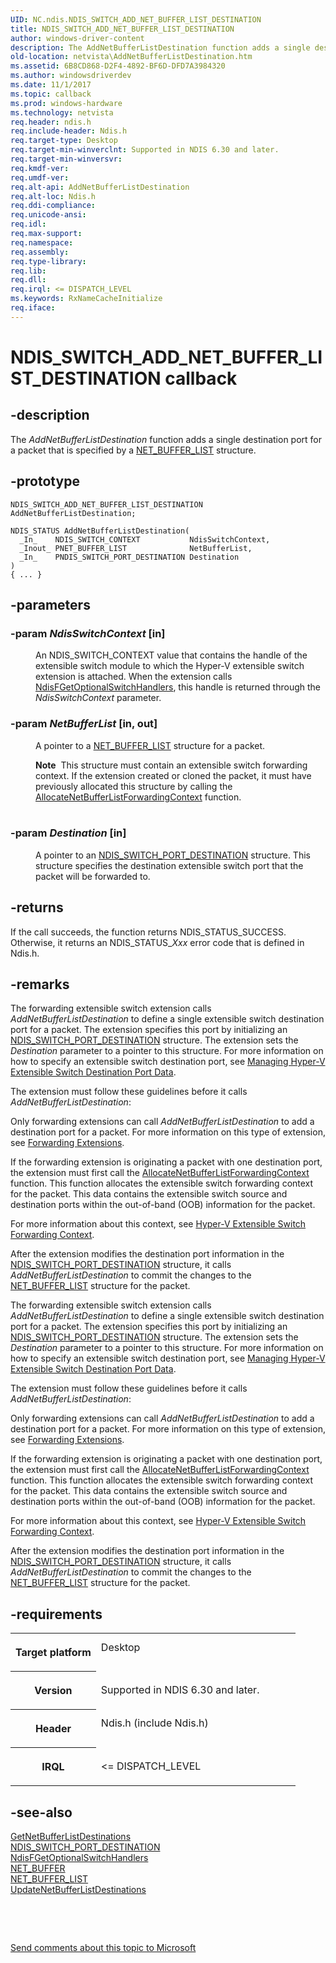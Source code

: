 ```yaml
---
UID: NC.ndis.NDIS_SWITCH_ADD_NET_BUFFER_LIST_DESTINATION
title: NDIS_SWITCH_ADD_NET_BUFFER_LIST_DESTINATION
author: windows-driver-content
description: The AddNetBufferListDestination function adds a single destination port for a packet that is specified by a NET_BUFFER_LIST structure.
old-location: netvista\AddNetBufferListDestination.htm
ms.assetid: 6B8CD868-D2F4-4892-BF6D-DFD7A3984320
ms.author: windowsdriverdev
ms.date: 11/1/2017
ms.topic: callback
ms.prod: windows-hardware
ms.technology: netvista
req.header: ndis.h
req.include-header: Ndis.h
req.target-type: Desktop
req.target-min-winverclnt: Supported in NDIS 6.30 and later.
req.target-min-winversvr: 
req.kmdf-ver: 
req.umdf-ver: 
req.alt-api: AddNetBufferListDestination
req.alt-loc: Ndis.h
req.ddi-compliance: 
req.unicode-ansi: 
req.idl: 
req.max-support: 
req.namespace: 
req.assembly: 
req.type-library: 
req.lib: 
req.dll: 
req.irql: <= DISPATCH_LEVEL
ms.keywords: RxNameCacheInitialize
req.iface: 
---
```


# NDIS_SWITCH_ADD_NET_BUFFER_LIST_DESTINATION callback



## -description
<p>The <i>AddNetBufferListDestination</i> function adds a single destination port for a packet that is specified by a <a href="https://msdn.microsoft.com/library/windows/hardware/ff568388">NET_BUFFER_LIST</a> structure.</p>


## -prototype

````
NDIS_SWITCH_ADD_NET_BUFFER_LIST_DESTINATION AddNetBufferListDestination;

NDIS_STATUS AddNetBufferListDestination(
  _In_    NDIS_SWITCH_CONTEXT           NdisSwitchContext,
  _Inout_ PNET_BUFFER_LIST              NetBufferList,
  _In_    PNDIS_SWITCH_PORT_DESTINATION Destination
)
{ ... }
````


## -parameters
<dl>

### -param <i>NdisSwitchContext</i> [in]

<dd>
<p>An NDIS_SWITCH_CONTEXT value that contains the handle of the extensible switch module to which the Hyper-V extensible switch extension is attached. When the extension calls <a href="https://msdn.microsoft.com/library/windows/hardware/hh598204">NdisFGetOptionalSwitchHandlers</a>,  this handle is returned through the <i>NdisSwitchContext</i> parameter.</p>
</dd>

### -param <i>NetBufferList</i> [in, out]

<dd>
<p>A pointer to a <a href="https://msdn.microsoft.com/library/windows/hardware/ff568388">NET_BUFFER_LIST</a> structure for a packet. </p>
<div class="alert"><b>Note</b>  This structure must contain  an extensible switch forwarding context. If the extension created or cloned the  packet, it must have previously allocated this structure by calling the <a href="netvista.AllocateNetBufferListForwardingContext">AllocateNetBufferListForwardingContext</a> function.</div>
<div> </div>
</dd>

### -param <i>Destination</i> [in]

<dd>
<p>A pointer to an <a href="https://msdn.microsoft.com/library/windows/hardware/hh598224">NDIS_SWITCH_PORT_DESTINATION</a> structure. This structure specifies the destination extensible switch port that the packet will be forwarded to.</p>
</dd>
</dl>

## -returns
<p>If the call succeeds, the function returns NDIS_STATUS_SUCCESS. Otherwise, it returns an NDIS_STATUS_<i>Xxx</i> error code that is defined in Ndis.h.

</p>

## -remarks
<p>The forwarding extensible switch extension calls <i>AddNetBufferListDestination</i> to define a single extensible switch destination port for a packet. The extension specifies this port by initializing an   <a href="https://msdn.microsoft.com/library/windows/hardware/hh598224">NDIS_SWITCH_PORT_DESTINATION</a> structure. The extension sets the <i>Destination</i> parameter to a pointer to this structure. For more information on how to specify an extensible switch destination port, see <a href="NULL">Managing Hyper-V Extensible Switch Destination Port Data</a>.</p>

<p>The extension must follow these guidelines before it calls <i>AddNetBufferListDestination</i>:</p>

<p>Only forwarding extensions can call <i>AddNetBufferListDestination</i> to add a destination port for a packet. For more information on this type of extension, see <a href="NULL">Forwarding Extensions</a>.</p>

<p>If the forwarding extension is originating a packet with one destination port, the extension must first call the <a href="netvista.AllocateNetBufferListForwardingContext">AllocateNetBufferListForwardingContext</a> function. This function allocates the extensible switch forwarding context for the packet. This data contains the extensible switch source and destination ports within the out-of-band (OOB) information for the packet.</p>

<p>For more information about this context, see <a href="NULL">Hyper-V Extensible Switch Forwarding Context</a>.</p>

<p>After the extension modifies the destination port information in the <a href="https://msdn.microsoft.com/library/windows/hardware/hh598224">NDIS_SWITCH_PORT_DESTINATION</a> structure, it calls <i>AddNetBufferListDestination</i> to commit the changes to the <a href="https://msdn.microsoft.com/library/windows/hardware/ff568388">NET_BUFFER_LIST</a> structure for the packet.</p>

<p>The forwarding extensible switch extension calls <i>AddNetBufferListDestination</i> to define a single extensible switch destination port for a packet. The extension specifies this port by initializing an   <a href="https://msdn.microsoft.com/library/windows/hardware/hh598224">NDIS_SWITCH_PORT_DESTINATION</a> structure. The extension sets the <i>Destination</i> parameter to a pointer to this structure. For more information on how to specify an extensible switch destination port, see <a href="NULL">Managing Hyper-V Extensible Switch Destination Port Data</a>.</p>

<p>The extension must follow these guidelines before it calls <i>AddNetBufferListDestination</i>:</p>

<p>Only forwarding extensions can call <i>AddNetBufferListDestination</i> to add a destination port for a packet. For more information on this type of extension, see <a href="NULL">Forwarding Extensions</a>.</p>

<p>If the forwarding extension is originating a packet with one destination port, the extension must first call the <a href="netvista.AllocateNetBufferListForwardingContext">AllocateNetBufferListForwardingContext</a> function. This function allocates the extensible switch forwarding context for the packet. This data contains the extensible switch source and destination ports within the out-of-band (OOB) information for the packet.</p>

<p>For more information about this context, see <a href="NULL">Hyper-V Extensible Switch Forwarding Context</a>.</p>

<p>After the extension modifies the destination port information in the <a href="https://msdn.microsoft.com/library/windows/hardware/hh598224">NDIS_SWITCH_PORT_DESTINATION</a> structure, it calls <i>AddNetBufferListDestination</i> to commit the changes to the <a href="https://msdn.microsoft.com/library/windows/hardware/ff568388">NET_BUFFER_LIST</a> structure for the packet.</p>

## -requirements
<table>
<tr>
<th width="30%">
<p>Target platform</p>
</th>
<td width="70%">
<dl>
<dt>Desktop</dt>
</dl>
</td>
</tr>
<tr>
<th width="30%">
<p>Version</p>
</th>
<td width="70%">
<p>Supported in NDIS 6.30 and later.</p>
</td>
</tr>
<tr>
<th width="30%">
<p>Header</p>
</th>
<td width="70%">
<dl>
<dt>Ndis.h (include Ndis.h)</dt>
</dl>
</td>
</tr>
<tr>
<th width="30%">
<p>IRQL</p>
</th>
<td width="70%">
<p>&lt;= DISPATCH_LEVEL</p>
</td>
</tr>
</table>

## -see-also
<dl>
<dt><b></b></dt>
<dt>
<a href="netvista.GetNetBufferListDestinations">GetNetBufferListDestinations</a>
</dt>
<dt>
<a href="https://msdn.microsoft.com/library/windows/hardware/hh598224">NDIS_SWITCH_PORT_DESTINATION</a>
</dt>
<dt>
<a href="https://msdn.microsoft.com/library/windows/hardware/hh598204">NdisFGetOptionalSwitchHandlers</a>
</dt>
<dt>
<a href="https://msdn.microsoft.com/library/windows/hardware/ff568376">NET_BUFFER</a>
</dt>
<dt>
<a href="https://msdn.microsoft.com/library/windows/hardware/ff568388">NET_BUFFER_LIST</a>
</dt>
<dt>
<a href="netvista.UpdateNetBufferListDestinations">UpdateNetBufferListDestinations</a>
</dt>
</dl>
<p> </p>
<p> </p>
<p><a href="mailto:wsddocfb@microsoft.com?subject=Documentation%20feedback [netvista\netvista]:%20NDIS_SWITCH_ADD_NET_BUFFER_LIST_DESTINATION callback function%20 RELEASE:%20(11/1/2017)&amp;body=%0A%0APRIVACY STATEMENT%0A%0AWe use your feedback to improve the documentation. We don't use your email address for any other purpose, and we'll remove your email address from our system after the issue that you're reporting is fixed. While we're working to fix this issue, we might send you an email message to ask for more info. Later, we might also send you an email message to let you know that we've addressed your feedback.%0A%0AFor more info about Microsoft's privacy policy, see http://privacy.microsoft.com/en-us/default.aspx." title="Send comments about this topic to Microsoft">Send comments about this topic to Microsoft</a></p>
